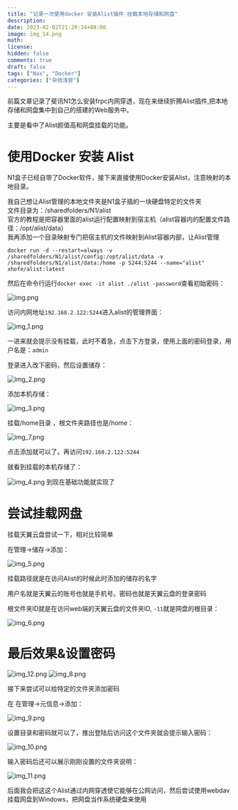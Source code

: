 ```yaml
---
title: "记录一次使用docker 安装Alist插件 挂载本地存储和网盘"
description: 
date: 2023-02-02T21:20:24+08:00
image: img_14.png
math: 
license: 
hidden: false
comments: true
draft: false
tags: ["Nas", "Docker"]
categories: ["杂技浅尝"]
---
```


前篇文章记录了斐讯N1怎么安装frpc内网穿透，现在来继续折腾Alist插件,把本地存储和网盘集中到自己的搭建的Web服务中。

主要是看中了Alist颜值高和网盘挂载的功能。


# 使用Docker 安装 Alist
N1盒子已经自带了Docker软件，接下来直接使用Docker安装Alist，注意映射的本地目录。

我自己想让Alist管理的本地文件夹是N1盒子插的一块硬盘特定的文件夹  
文件目录为：/sharedfolders/N1/alist  
官方的教程是把容器里面的alist运行配置映射到宿主机（alist容器内的配置文件路径：/opt/alist/data）  
我再添加一个目录映射专门把宿主机的文件映射到Alist容器内部，让Alist管理  
```shell
docker run -d --restart=always -v /sharedfolders/N1/alist/config:/opt/alist/data -v /sharedfolders/N1/alist/data:/home -p 5244:5244 --name="alist" xhofe/alist:latest

```

然后在命令行运行`docker exec -it alist ./alist -password`查看初始密码：

![img.png](img.png)

访问内网地址`192.168.2.122:5244`进入alist的管理界面：

![img_1.png](img_1.png)

一进来就会提示没有挂载，此时不着急，点击下方登录，使用上面的密码登录，用户名是：`admin`

登录进入改下密码，然后设置储存：

![img_2.png](img_2.png)

添加本机存储：

![img_3.png](img_3.png)

挂载/home目录 ，根文件夹路径也是/home：

![img_7.png](img_7.png)

点击添加就可以了。再访问`192.168.2.122:5244`

就看到挂载的本机存储了：

![img_4.png](img_4.png)
到现在基础功能就实现了

# 尝试挂载网盘

挂载天翼云盘尝试一下，相对比较简单

在管理->储存->添加：

![img_5.png](img_5.png)

挂载路径就是在访问Alist的时候此时添加的储存的名字

用户名就是天翼云的账号也就是手机号。密码也就是天翼云盘的登录密码

根文件夹ID就是在访问web端的天翼云盘的文件夹ID, `-11`就是网盘的根目录：

![img_6.png](img_6.png)

# 最后效果&设置密码

![img_12.png](img_12.png)
![img_8.png](img_8.png)


接下来尝试可以给特定的文件夹添加密码

在 在管理->元信息->添加：

![img_9.png](img_9.png)

设置目录和密码就可以了，推出登陆后访问这个文件夹就会提示输入密码：

![img_10.png](img_10.png)

输入密码后还可以展示刚刚设置的文件夹说明：

![img_11.png](img_11.png)

后面我会把这这个Alist通过内网穿透使它能够在公网访问，然后尝试使用webdav挂载网盘到Windows，把网盘当作系统硬盘来使用



